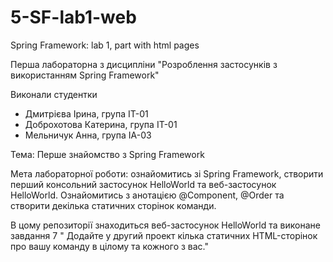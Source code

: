 # 5-SF-lab1-web
Spring Framework: lab 1, part with html pages

Перша лабораторна з дисципліни "Розроблення застосунків з використанням Spring Framework"

Виконали студентки

- Дмитрієва Ірина, група ІТ-01
- Доброхотова Катерина, група ІТ-01
- Мельничук Анна, група ІА-03

Тема: Перше знайомство з Spring Framework

Мета лабораторної роботи: ознайомитись зі Spring Framework, створити перший консольний застосунок HelloWorld та веб-застосунок HelloWorld. Ознайомитись з анотацією @Component, @Order та створити декілька статичних сторінок команди.

В цому репозиторії знаходиться веб-застосунок HelloWorld та виконане завдання 7 " Додайте у другий проект кілька статичних HTML-сторінок про вашу команду в цілому та кожного з вас."
